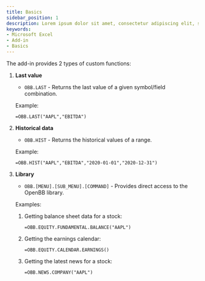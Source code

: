 ```yaml
---
title: Basics
sidebar_position: 1
description: Lorem ipsum dolor sit amet, consectetur adipiscing elit, sed do eiusmod tempor incididunt ut labore et dolore magna aliqua. Lorem ipsum dolor sit amet, consectetur adipiscing elit, sed do eiusmod tempor incididunt ut labore et dolore magna aliqua.
keywords:
- Microsoft Excel
- Add-in
- Basics
---
```


The add-in provides 2 types of custom functions:

1. **Last value**
    - `OBB.LAST` - Returns the last value of a given symbol/field combination.

    Example:

    ```excel
    =OBB.LAST("AAPL","EBITDA")
    ```

2. **Historical data**
    - `OBB.HIST` - Returns the historical values of a range.

    Example:

    ```excel
    =OBB.HIST("AAPL","EBITDA","2020-01-01","2020-12-31")
    ```

3. **Library**
    - `OBB.[MENU].[SUB_MENU].[COMMAND]` - Provides direct access to the OpenBB library.

    Examples:

    1. Getting balance sheet data for a stock:

        ```excel
        =OBB.EQUITY.FUNDAMENTAL.BALANCE("AAPL")
        ```

    2. Getting the earnings calendar:

        ```excel
        =OBB.EQUITY.CALENDAR.EARNINGS()
        ```

    3. Getting the latest news for a stock:

        ```excel
        =OBB.NEWS.COMPANY("AAPL")
        ```
